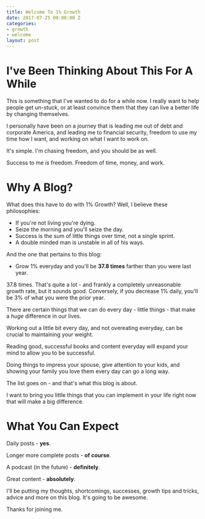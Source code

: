 ```yaml
---
title: Welcome To 1% Growth
date: 2017-07-25 00:00:00 Z
categories:
- growth
- welcome
layout: post
---
```


# I've Been Thinking About This For A While

This is something that I've wanted to do for a while now. 
I really want to help people get un-stuck, or at least 
convince them that they can live a better life by changing
themselves. 

I personally have been on a journey that is leading me out of
debt and corporate America, and leading me to financial security,
freedom to use my time how I want, and working on what I want to
work on.

It's simple. I'm chasing freedom, and you should be as well.

Success to me *is* freedom. Freedom of time, money, and work.

# Why A Blog?

What does this have to do with 1% Growth? Well, I believe these philosophies:

- If you're not living you're dying.
- Seize the morning and you'll seize the day.
- Success is the sum of little things over time, not a single sprint.
- A double minded man is unstable in all of his ways.

And the one that pertains to this blog:
- Grow 1% everyday and you'll be **37.8 times** farther than you were last year.

37.8 times. That's quite a lot - and frankly a completely unreasonable growth rate,
but it sounds good. Conversely, if you decrease 1% daily, you'll be 3% of what 
you were the prior year. 

There are certain things that we can do every day - little things - that make a *huge*
difference in our lives. 

Working out a little bit every day, and not overeating everyday, can be crucial to
maintaining your weight.

Reading good, successful books and content everyday will expand your mind to allow you
to be successful.

Doing things to impress your spouse, give attention to your kids, and showing your 
family you love them every day can go a long way.

The list goes on - and that's what this blog is about.

I want to bring you little things that you can implement in your life right now 
that will make a big difference. 

# What You Can Expect

Daily posts - **yes**.

Longer more complete posts - **of course**.

A podcast (in the future) - **definitely**.

Great content - **absolutely**.

I'll be putting my thoughts, shortcomings, successes, growth tips and tricks,
advice and more on this blog. It's going to be awesome.

Thanks for joining me. 
